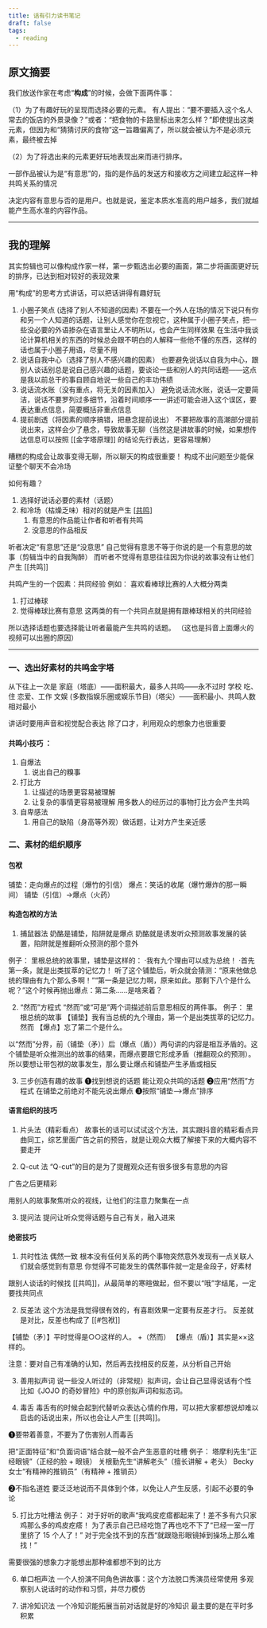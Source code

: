 ```yaml
---
title: 话有引力读书笔记
draft: false
tags:
  - reading
---
```


## 原文摘要

我们放送作家在考虑“**构成**”的时候，会做下面两件事：

（1）为了有趣好玩的呈现而选择必要的元素。
有人提出：“要不要插入这个名人常去的饭店的外景录像？”或者：“把食物的卡路里标出来怎么样？”即使提出这类元素，但因为和“猜猜讨厌的食物”这一旨趣偏离了，所以就会被认为不是必须元素，最终被去掉

（2）为了将选出来的元素更好玩地表现出来而进行排序。

一部作品被认为是“有意思”的，指的是作品的发送方和接收方之间建立起这样一种共鸣关系的情况

决定内容有意思与否的是用户。也就是说，鉴定本质水准高的用户越多，我们就越能产生高水准的内容作品。

---
## 我的理解
其实剪辑也可以像构成作家一样，第一步甄选出必要的画面，第二步将画面更好玩的排序，已达到相对较好的表现效果

用“构成”的思考方式讲话，可以把话讲得有趣好玩
1. 小圈子笑点 (选择了别人不知道的因素)
不要在一个外人在场的情况下说只有你和另一个人知道的话题，让别人感觉你在忽视它，这种属于小圈子笑点，把一些没必要的外语掺杂在语言里让人不明所以，也会产生同样效果
在生活中我谈论计算机相关的东西的时候总会跟不明白的人解释一些他不懂的东西，这样的话也属于小圈子用语，尽量不用
2. 说话自我中心（选择了别人不感兴趣的因素）
也要避免说话以自我为中心，跟别人谈话别总是说自己感兴趣的话题，要谈论一些和别人的共同话题——这点是我以前总干的事自顾自地说一些自己的丰功伟绩
3. 说话流水账（没有重点，将无关的因素加入）
避免说话流水账，说话一定要简洁，说话不要罗列过多细节，沿着时间顺序一一讲述可能会进入这个误区，要表达重点信息，简要概括非重点信息
4. 提前剧透（将因素的顺序搞错，把悬念提前说出）
不要把故事的高潮部分提前说出来，这样会少了悬念，导致故事无聊（当然这是讲故事的时候，如果想传达信息可以按照 [[金字塔原理]] 的结论先行表达，更容易理解）

糟糕的构成会让故事变得无聊，所以聊天的构成很重要！
构成不出问题至少能保证整个聊天不会冷场

如何有趣？
1. 选择好说话必要的素材（话题）
2. 和冷场（枯燥乏味）相对的就是产生 [[共鸣]](有趣的原因)
	1. 有意思的作品能让作者和听者有共鸣
	2. 没意思的作品相反

听者决定“有意思”还是“没意思”
自己觉得有意思不等于你说的是一个有意思的故事（剪辑当中的自我陶醉）
而听者不觉得有意思往往因为你说的故事没有让他们产生 [[共鸣]]

共鸣产生的一个因素：共同经验
例如：
喜欢看棒球比赛的人大概分两类
1. 打过棒球
2. 觉得棒球比赛有意思
这两类的有一个共同点就是拥有跟棒球相关的共同经验

所以选择话题也要选择能让听者最能产生共鸣的话题。
（这也是抖音上面爆火的视频可以出圈的原因）

---
### 一、选出好素材的共鸣金字塔
从下往上一次是
家庭（塔底）——面积最大，最多人共鸣——永不过时
学校
吃、住
恋爱、工作
文娱 (多数指娱乐圈或娱乐节目)（塔尖）——面积最小、共鸣人数相对最小

讲话时要用声音和视觉配合表达
除了口才，利用观众的想象力也很重要

#### 共鸣小技巧 ：
1. 自爆法
	1. 说出自己的糗事
2. 打比方
	1. 让描述的场景更容易被理解
	2. 让复杂的事情更容易被理解
用多数人的经历过的事物打比方会产生共鸣
3. 自卑感法
	1. 用自己的缺陷（身高等外观）做话题，让对方产生亲近感

### 二、素材的组织顺序
#### 包袱
铺垫：走向爆点的过程（爆竹的引信）
爆点：笑话的收尾（爆竹爆炸的那一瞬间）
铺垫（引信）→爆点（火药）

#### 构造包袱的方法
1. 捕鼠器法
奶酪是铺垫，陷阱就是爆点
奶酪就是诱发听众预测故事发展的装置，陷阱就是推翻听众预测的那个意外

例子：
里根总统的故事里，铺垫是这样的：
·我有九个理由可以成为总统！
·首先第一条，就是出类拔萃的记忆力！
听了这个铺垫后，听众就会猜测：“原来他做总统的理由有九个那么多啊！”“第一条是记忆力啊，原来如此。那剩下八个是什么呢？”这个时候再抛出爆点：第二条……是啥来着？

2. “然而”方程式
“然而”或“可是”两个词描述前后意思相反的两件事。
例子：
里根总统的故事
【铺垫】我有当总统的九个理由，第一个是出类拔萃的记忆力。
然而
【爆点】忘了第二个是什么。

以“然而”分界，前（铺垫（矛））后（爆点（盾））两句讲的内容是相互矛盾的。这个铺垫是听众推测出的故事的结果，而爆点要跟它形成矛盾（推翻观众的预测）。
所以要想让带包袱的故事发生，那么要让爆点和铺垫产生矛盾或相反

3. 三步创造有趣的故事
➊找到想说的话题
能让观众共鸣的话题
➋应用“然而”方程式
在铺垫之前绝对不能先说出爆点
➌按照“铺垫——>爆点”排序

#### 语言组织的技巧
1. 片头法（精彩看点）
故事长的话可以试试这个方法，其实跟抖音的精彩看点异曲同工，综艺里面广告之前的预告，就是让观众大概了解接下来的大概内容不要走开

2. Q-cut 法
“Q-cut”的目的是为了提醒观众还有很多很多有意思的内容

广告之后更精彩

用别人的故事聚焦听众的视线，让他们的注意力聚集在一点

3. 提问法
提问让听众觉得话题与自己有关，融入进来

#### 绝密技巧
1. 共时性法
偶然一致
根本没有任何关系的两个事物突然意外发现有一点关联人们就会感觉到有意思
你觉得不可能发生的偶然事件就一定是金段子，好素材

跟别人谈话的时候找 [[共鸣]]，从最简单的寒暄做起，但不要以“哦”字结尾，一定要找共同点

2. 反差法
这个方法是我觉得很有效的，有喜剧效果一定要有反差才行。
反差就是对比，反差也构成了 [[#包袱]]

【铺垫（矛）】平时觉得是○○这样的人。
+（然而）
【爆点（盾）】其实是××这样的。

注意：要对自己有准确的认知，然后再去找相反的反差，从分析自己开始

3. 善用拟声词
说一些没人听过的（非常规）拟声词，会让自己显得说话有个性
比如《JOJO 的奇妙冒险》中的原创拟声词和拟态词。

4. 毒舌
毒舌有的时候会起到代替听众表达心情的作用，可以把大家都想说却难以启齿的话说出来，所以也会让人产生 [[共鸣]]。

❶要带着善意，不要为了伤害别人而毒舌

把“正面特征”和“负面词语”结合就一般不会产生恶意的吐槽
例子：
塔摩利先生“正经眼镜”（正经的脸 + 眼镜）
关根勤先生“讲解老头”（擅长讲解 + 老头）
Becky 女士“有精神的推销员”（有精神 + 推销员）

❷不指名道姓
要泛泛地说而不具体到个体，以免让人产生反感，引起不必要的争论

5. 打比方吐槽法
例子：
对于好听的歌声“我鸡皮疙瘩都起来了！差不多有六只家鸡那么多的鸡皮疙瘩！
为了表示自己已经吃饱了再也吃不下了“已经一室一厅里挤了 15 个人了！”
对于完全找不到的东西“就跟隐形眼镜掉到操场上那么难找！”

需要很强的想象力才能想出那种谁都想不到的比方

6. 单口相声法
一个人扮演不同角色讲故事：这个方法脱口秀演员经常使用
多观察别人说话时的动作和习惯，并尽力模仿

7. 讲冷知识法
一个冷知识能拓展当前对话就是好的冷知识
最主要的是在平时多积累